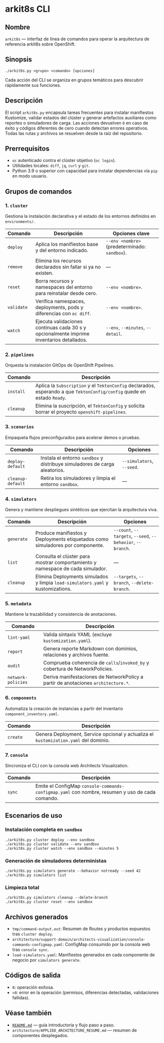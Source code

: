 # arkit8s CLI

## Nombre
`arkit8s` — interfaz de línea de comandos para operar la arquitectura de referencia arkit8s sobre OpenShift.

## Sinopsis
```
./arkit8s.py <grupo> <comando> [opciones]
```

Cada acción del CLI se organiza en grupos temáticos para descubrir rápidamente sus funciones.

## Descripción
El script `arkit8s.py` encapsula tareas frecuentes para instalar manifiestos Kustomize, validar estados del clúster y generar artefactos auxiliares como reportes o simuladores de carga. Las acciones devuelven `0` en caso de éxito y códigos diferentes de cero cuando detectan errores operativos. Todas las rutas y archivos se resuelven desde la raíz del repositorio.

## Prerrequisitos
- `oc` autenticado contra el clúster objetivo (`oc login`).
- Utilidades locales: `diff`, `jq`, `curl` y `git`.
- Python 3.9 o superior con capacidad para instalar dependencias vía `pip` en modo usuario.

## Grupos de comandos

### 1. `cluster`
Gestiona la instalación declarativa y el estado de los entornos definidos en `environments/`.

| Comando | Descripción | Opciones clave |
| --- | --- | --- |
| `deploy` | Aplica los manifiestos base y del entorno indicado. | `--env <nombre>` (predeterminado: `sandbox`). |
| `remove` | Elimina los recursos declarados sin fallar si ya no existen. | — |
| `reset` | Borra recursos y namespaces del entorno para reinstalar desde cero. | `--env <nombre>`. |
| `validate` | Verifica namespaces, deployments, pods y diferencias con `oc diff`. | `--env <nombre>`. |
| `watch` | Ejecuta validaciones continuas cada 30 s y opcionalmente imprime inventarios detallados. | `--env`, `--minutes`, `--detail`. |

### 2. `pipelines`
Orquesta la instalación GitOps de OpenShift Pipelines.

| Comando | Descripción |
| --- | --- |
| `install` | Aplica la `Subscription` y el `TektonConfig` declarados, esperando a que `TektonConfig/config` quede en estado `Ready`.
| `cleanup` | Elimina la suscripción, el `TektonConfig` y solicita borrar el proyecto `openshift-pipelines`.

### 3. `scenarios`
Empaqueta flujos preconfigurados para acelerar demos o pruebas.

| Comando | Descripción | Opciones |
| --- | --- | --- |
| `deploy-default` | Instala el entorno `sandbox` y distribuye simuladores de carga aleatorios. | `--simulators`, `--seed`. |
| `cleanup-default` | Retira los simuladores y limpia el entorno `sandbox`. | — |

### 4. `simulators`
Genera y mantiene despliegues sintéticos que ejercitan la arquitectura viva.

| Comando | Descripción | Opciones |
| --- | --- | --- |
| `generate` | Produce manifiestos y Deployments etiquetados como simuladores por componente. | `--count`, `--targets`, `--seed`, `--behavior`, `--branch`. |
| `list` | Consulta el clúster para mostrar comportamiento y namespace de cada simulador. | — |
| `cleanup` | Elimina Deployments simulados y limpia `load-simulators.yaml` y kustomizations. | `--targets`, `--branch`, `--delete-branch`. |

### 5. `metadata`
Mantiene la trazabilidad y consistencia de anotaciones.

| Comando | Descripción |
| --- | --- |
| `lint-yaml` | Valida sintaxis YAML (excluye `kustomization.yaml`). |
| `report` | Genera reporte Markdown con dominios, relaciones y archivos fuente. |
| `audit` | Comprueba coherencia de `calls`/`invoked_by` y cobertura de NetworkPolicies. |
| `network-policies` | Deriva manifestaciones de NetworkPolicy a partir de anotaciones `architecture.*`. |

### 6. `components`
Automatiza la creación de instancias a partir del inventario `component_inventory.yaml`.

| Comando | Descripción |
| --- | --- |
| `create` | Genera Deployment, Service opcional y actualiza el `kustomization.yaml` del dominio. |

### 7. `console`
Sincroniza el CLI con la consola web Architects Visualization.

| Comando | Descripción |
| --- | --- |
| `sync` | Emite el ConfigMap `console-commands-configmap.yaml` con nombre, resumen y uso de cada comando. |

## Escenarios de uso

### Instalación completa en `sandbox`
```
./arkit8s.py cluster deploy --env sandbox
./arkit8s.py cluster validate --env sandbox
./arkit8s.py cluster watch --env sandbox --minutes 5
```

### Generación de simuladores deterministas
```
./arkit8s.py simulators generate --behavior notready --seed 42
./arkit8s.py simulators list
```

### Limpieza total
```
./arkit8s.py simulators cleanup --delete-branch
./arkit8s.py cluster reset --env sandbox
```

## Archivos generados
- `tmp/command-output.out`: Resumen de Routes y productos expuestos tras `cluster deploy`.
- `architecture/support-domain/architects-visualization/console-commands-configmap.yaml`: ConfigMap consumido por la consola web tras `console sync`.
- `load-simulators.yaml`: Manifiestos generados en cada componente de negocio por `simulators generate`.

## Códigos de salida
- `0`: operación exitosa.
- `>0`: error en la operación (permisos, diferencias detectadas, validaciones fallidas).

## Véase también
- [`README.md`](../README.md) — guía introductoria y flujo paso a paso.
- `architecture/APPLIED_ARCHITECTURE_RESUME.md` — resumen de componentes desplegados.
